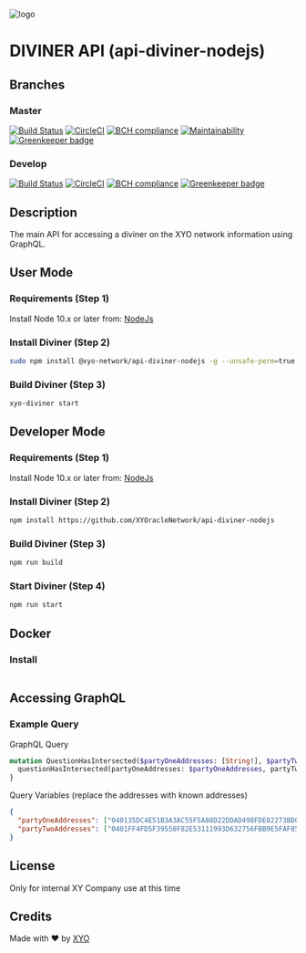 [logo]: https://www.xy.company/img/home/logo_xy.png

![logo]

# DIVINER API (api-diviner-nodejs)

## Branches

### Master

[![Build Status](https://travis-ci.com/XYOracleNetwork/api-diviner-nodejs.svg?token=A85R2pDnngMDyWoqeLUG&branch=master)](https://travis-ci.com/XYOracleNetwork/api-diviner-nodejs)
[![CircleCI](https://circleci.com/gh/XYOracleNetwork/api-diviner-nodejs/tree/master.svg?style=svg&circle-token=1e3979acebbd7de5d21d4cc99f2eb08694196d4f)](https://circleci.com/gh/XYOracleNetwork/api-diviner-nodejs/tree/master)
[![BCH compliance](https://bettercodehub.com/edge/badge/XYOracleNetwork/api-diviner-nodejs?branch=master&token=3dd15a749bfd967c47acceb9e537294bc39579b5)](https://bettercodehub.com/results/XYOracleNetwork/api-diviner-nodejs)
[![Maintainability](https://api.codeclimate.com/v1/badges/f6bc63330b1d2422973b/maintainability)](https://codeclimate.com/github/XYOracleNetwork/api-diviner-nodejs/maintainability)
[![Greenkeeper badge](https://badges.greenkeeper.io/XYOracleNetwork/api-diviner-nodejs.svg)](https://greenkeeper.io/)

### Develop

[![Build Status](https://travis-ci.com/XYOracleNetwork/api-diviner-nodejs.svg?token=A85R2pDnngMDyWoqeLUG&branch=develop)](https://travis-ci.com/XYOracleNetwork/api-diviner-nodejs)
[![CircleCI](https://circleci.com/gh/XYOracleNetwork/api-diviner-nodejs/tree/develop.svg?style=svg&circle-token=1e3979acebbd7de5d21d4cc99f2eb08694196d4f)](https://circleci.com/gh/XYOracleNetwork/api-diviner-nodejs/tree/develop)
[![BCH compliance](https://bettercodehub.com/edge/badge/XYOracleNetwork/api-diviner-nodejs?branch=develop&token=3dd15a749bfd967c47acceb9e537294bc39579b5)](https://bettercodehub.com/results/XYOracleNetwork/api-diviner-nodejs)
[![Greenkeeper badge](https://badges.greenkeeper.io/XYOracleNetwork/api-diviner-nodejs.svg)](https://greenkeeper.io/)

## Description

The main API for accessing a diviner on the XYO network information using GraphQL.

## User Mode

### Requirements (Step 1)

Install Node 10.x or later from: [NodeJs](https://nodejs.org/en/download/current/)

### Install Diviner (Step 2)

```bash
sudo npm install @xyo-network/api-diviner-nodejs -g --unsafe-perm=true
```

### Build Diviner (Step 3)

```bash
xyo-diviner start
```

## Developer Mode

### Requirements (Step 1)

Install Node 10.x or later from: [NodeJs](https://nodejs.org/en/download/current/)

### Install Diviner (Step 2)

```bash
npm install https://github.com/XYOracleNetwork/api-diviner-nodejs
```

### Build Diviner (Step 3)

```bash
npm run build
```

### Start Diviner (Step 4)

```bash
npm run start
```

## Docker

### Install

```bash

```

## Accessing GraphQL

### Example Query

GraphQL Query

```graphql
mutation QuestionHasIntersected($partyOneAddresses: [String!], $partyTwoAddresses: [String!]) {
  questionHasIntersected(partyOneAddresses: $partyOneAddresses, partyTwoAddresses: $partyTwoAddresses)
}
```

Query Variables (replace the addresses with known addresses)

```json
{
  "partyOneAddresses": ["040135DC4E51B3A3AC55F5A88D22DDAD498FDE02273BD0DF6FC63D5138EB8C128CF4268A6ED86A1DC433E0D3EFD24172CD1253EAFEFF71C9B6C133B7D759BFFE7E95"],
  "partyTwoAddresses": ["0401FF4FD5F39558F82E53111993D632756FBB9E5FAF85C0316DA8465F6B8B0F0BD1EC61D9C56EBBDF31C14F125964279F1996623995CCC1E30ACDF4A42E002620D4"]
}
```

## License

Only for internal XY Company use at this time

## Credits

Made with ❤️
by [XYO](https://xyo.network)